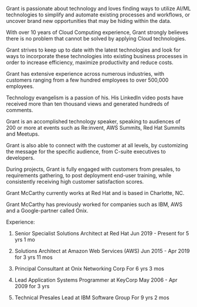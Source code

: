 Grant is passionate about technology and loves finding ways to utilize AI/ML technologies to simplify and automate 
existing processes and workflows, or uncover brand new opportunities that may be hiding within the data. 

With over 10 years of Cloud Computing experience, Grant strongly believes there is no problem that cannot be solved by applying Cloud technologies. 

Grant strives to keep up to date with the latest technologies and look for ways to incorporate these technologies into existing business processes in order to increase efficiency, maximize productivity and reduce costs.

Grant has extensive experience across numerous industries, with customers ranging from a few hundred employees to over 500,000 employees. 

Technology evangelism is a passion of his. His LinkedIn video posts have received more than ten thousand views and generated hundreds of comments. 

Grant is an accomplished technology speaker, speaking to audiences of 200 or more at events such as Re:invent, AWS Summits, Red Hat Summits and Meetups.

Grant is also able to connect with the customer at all levels, by customizing the message for the specific audience, from C-suite executives to developers. 

During projects, Grant is fully engaged with customers from presales, to requirements gathering, to post deployment end-user training, while consistently receiving high customer satisfaction scores.

Grant McCarthy currently works at Red Hat and is based in Charlotte, NC.

Grant McCarthy has previously worked for companies such as IBM, AWS and a Google-partner called Onix.

Experience:
1. Senior Specialist Solutions Architect at Red Hat
Jun 2019 - Present for 5 yrs 1 mo

2. Solutions Architect at Amazon Web Services (AWS)
Jun 2015 - Apr 2019 for 3 yrs 11 mos

3. Principal Consultant at Onix Networking Corp
For 6 yrs 3 mos

4. Lead Application Systems Programmer at KeyCorp
May 2006 - Apr 2009 for 3 yrs

5. Technical Presales Lead at IBM Software Group
For 9 yrs 2 mos
